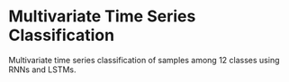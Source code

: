 # Multivariate Time Series Classification
Multivariate time series classification of samples among 12 classes using RNNs and LSTMs.